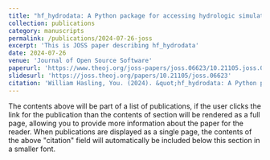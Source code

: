 ```yaml
---
title: "hf_hydrodata: A Python package for accessing hydrologic simulations and observations across the United States"
collection: publications
category: manuscripts
permalink: /publications/2024-07-26-joss
excerpt: 'This is JOSS paper describing hf_hydrodata'
date: 2024-07-26
venue: 'Journal of Open Source Software'
paperurl: 'https://www.theoj.org/joss-papers/joss.06623/10.21105.joss.06623.pdf'
slidesurl: 'https://joss.theoj.org/papers/10.21105/joss.06623'
citation: 'William Hasling, You. (2024). &quot;hf_hydrodata: A Python package for accessing hydrologic simulations and observations across the United States&quot; <i>Journal of Open Source Software</i>. 1(1).'
---
```


The contents above will be part of a list of publications, if the user clicks the link for the publication than the contents of section will be rendered as a full page, allowing you to provide more information about the paper for the reader. When publications are displayed as a single page, the contents of the above "citation" field will automatically be included below this section in a smaller font.